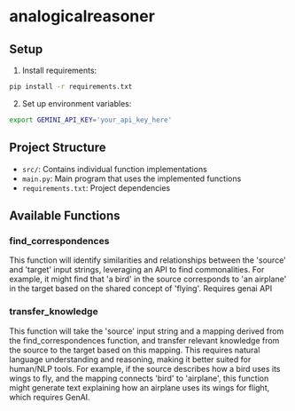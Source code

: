 # analogicalreasoner

## Setup

1. Install requirements:
```bash
pip install -r requirements.txt
```

2. Set up environment variables:
```bash
export GEMINI_API_KEY='your_api_key_here'
```

## Project Structure

- `src/`: Contains individual function implementations
- `main.py`: Main program that uses the implemented functions
- `requirements.txt`: Project dependencies

## Available Functions

### find_correspondences
This function will identify similarities and relationships between the 'source' and 'target' input strings, leveraging an API to find commonalities. For example, it might find that 'a bird' in the source corresponds to 'an airplane' in the target based on the shared concept of 'flying'. Requires genai API

### transfer_knowledge
This function will take the 'source' input string and a mapping derived from the find_correspondences function, and transfer relevant knowledge from the source to the target based on this mapping. This requires natural language understanding and reasoning, making it better suited for human/NLP tools. For example, if the source describes how a bird uses its wings to fly, and the mapping connects 'bird' to 'airplane', this function might generate text explaining how an airplane uses its wings for flight, which requires GenAI.

